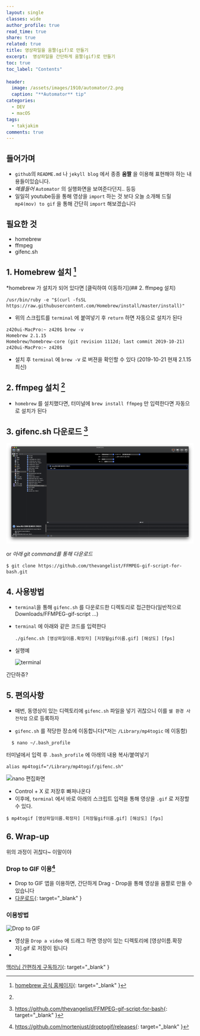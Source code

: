 ```yaml
---
layout: single
classes: wide
author_profile: true
read_time: true
share: true
related: true
title: 영상파일을 움짤(gif)로 만들기
excerpt:  영상파일을 간단하게 움짤(gif)로 만들기
toc: true
toc_label: "Contents"

header:
  image: /assets/images/1910/automator/2.png
  caption: "**Automator** tip"
categories:
  - DEV
  - macOS
tags:
  - takjakim
comments: true
---
```


## 들어가며

* `github`의 `README.md` 나 `jekyll blog` 에서 종종 **움짤** 을 이용해 표현해야 하는 내용들이있습니다.
* *예를들어* `Automator` 의 실행화면을 보여준다던지.. 등등
* 일일히 youtube등을 통해 영상을 `import` 하는 것 보다 오늘 소개해 드릴 `mp4(mov) to gif` 을 통해 간단히 `import` 해보겠습니다 

## 필요한 것

* homebrew
* ffmpeg
* gifenc.sh

## 1. Homebrew 설치 [^homebrew]

*homebrew 가 설치가 되어 있다면 [클릭하여 이동하기](## 2. ffmpeg 설치) 


~~~terminal
/usr/bin/ruby -e "$(curl -fsSL https://raw.githubusercontent.com/Homebrew/install/master/install)"
~~~

+ 위의 스크립트를 `terminal` 에 붙여넣기 후 `return` 하면 자동으로 설치가 된다

~~~terminal
z420ui-MacPro:~ z420$ brew -v
Homebrew 2.1.15
Homebrew/homebrew-core (git revision 1112d; last commit 2019-10-21)
z420ui-MacPro:~ z420$ 
~~~

* 설치 후 `terminal` 에 `brew -`v 로 버젼을 확인할 수 있다 (2019-10-21 현재 2.1.15 최신)

## 2. ffmpeg 설치 [^ffmpeg]

+ `homebrew` 를 설치했다면, 터미널에 `brew install ffmpeg` 만 입력한다면 자동으로 설치가 된다

## 3. gifenc.sh 다운로드 [^gifenc.sh]

![gifenc.sh github download](/assets/images/1910/automator/4.png )

or *아래 git command를 통해 다운로드*

~~~
$ git clone https://github.com/thevangelist/FFMPEG-gif-script-for-bash.git
~~~



## 4. 사용방법

* `terminal`을 통해 `gifenc.sh` 를 다운로드한 디렉토리로 접근한다(일반적으로 Downloads/FFMPEG-gif-script ...)

* `terminal` 에 아래와 같은 코드를 입력한다

  ~~~terminal
  ./gifenc.sh [영상파일이름.확장자] [저장될gif이름.gif] [해상도] [fps]
  ~~~

* 실행예

  ![terminal]()

간단하쥬?

## 5. 편의사항

+ 매번, 동영상이 있는 디렉토리에 `gifenc.sh` 파일을 넣기 귀찮으니 이를 `쉘 환경 사전작업` 으로 등록하자

+ `gifenc.sh` 를 적당한 장소에 이동합니다(*저는 `/Library/mp4togic` 에 이동함)

~~~
  $ nano ~/.bash_profile
~~~

터미널에서 입력 후 `.bash_profile` 에 아래의 내용 복사/붙여넣기

~~~
alias mp4togif="/Library/mp4togif/gifenc.sh"
~~~

![nano 편집화면]()

+ Control + X 로 저장후 빠져나온다
+ 이후에, `terminal` 에서 바로 아래의 스크립트 입력을 통해 영상을 `.gif` 로 저장할 수 있다.

~~~
$ mp4togif [영상파일이름.확장자] [저장될gif이름.gif] [해상도] [fps]
~~~



## 6. Wrap-up

위의 과정이 귀찮다~ 이말이야

### Drop to GIF 이용[^Droptogif]

+ Drop to GIF 앱을 이용하면, 간단하게 Drag - Drop을 통해 영상을 움짤로 만들 수 있습니다
+ [다운로드](https://github.com/mortenjust/droptogif/releases/download/1.28/Drop.to.GIF128.zip){: target="_blank" }

 ### 이용방법

![Drop to GIF]()

+ 영상을 `Drop a video` 에 드래그 하면 영상이 있는 디렉토리에 [영상이름.확장자].gif 로 저장이 됩니다
+ 

[^homebrew]: [homebrew 공식 홈페이지](https://brew.sh/index_ko){: target="_blank" }
[^ffmpeg]: 
[^gifenc.sh]: https://github.com/thevangelist/FFMPEG-gif-script-for-bash{: target="_blank" }
[^Droptogif]: https://github.com/mortenjust/droptogif/releases{: target="_blank" }

[맥러닝 간편하게 구독하기](https://www.youtube.com/channel/UCwq1IYf7GhmJgJtqjbBX1IA?sub_confirmation=1){: target="_blank" } 

 
